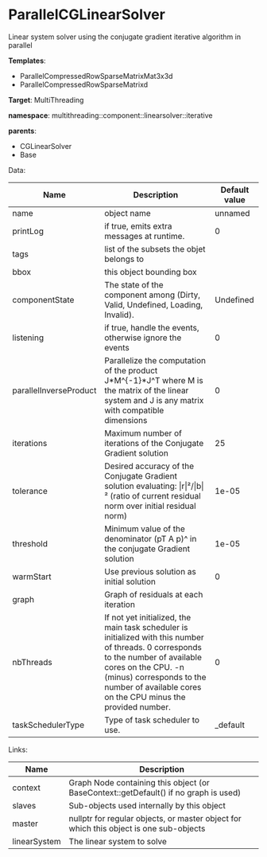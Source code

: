 # ParallelCGLinearSolver

Linear system solver using the conjugate gradient iterative algorithm in parallel


__Templates__:

- ParallelCompressedRowSparseMatrixMat3x3d
- ParallelCompressedRowSparseMatrixd

__Target__: MultiThreading

__namespace__: multithreading::component::linearsolver::iterative

__parents__: 

- CGLinearSolver
- Base

Data: 

<table>
<thead>
    <tr>
        <th>Name</th>
        <th>Description</th>
        <th>Default value</th>
    </tr>
</thead>
<tbody>
	<tr>
		<td>name</td>
		<td>
object name
</td>
		<td>unnamed</td>
	</tr>
	<tr>
		<td>printLog</td>
		<td>
if true, emits extra messages at runtime.
</td>
		<td>0</td>
	</tr>
	<tr>
		<td>tags</td>
		<td>
list of the subsets the objet belongs to
</td>
		<td></td>
	</tr>
	<tr>
		<td>bbox</td>
		<td>
this object bounding box
</td>
		<td></td>
	</tr>
	<tr>
		<td>componentState</td>
		<td>
The state of the component among (Dirty, Valid, Undefined, Loading, Invalid).
</td>
		<td>Undefined</td>
	</tr>
	<tr>
		<td>listening</td>
		<td>
if true, handle the events, otherwise ignore the events
</td>
		<td>0</td>
	</tr>
	<tr>
		<td>parallelInverseProduct</td>
		<td>
Parallelize the computation of the product J*M^{-1}*J^T where M is the matrix of the linear system and J is any matrix with compatible dimensions
</td>
		<td>0</td>
	</tr>
	<tr>
		<td>iterations</td>
		<td>
Maximum number of iterations of the Conjugate Gradient solution
</td>
		<td>25</td>
	</tr>
	<tr>
		<td>tolerance</td>
		<td>
Desired accuracy of the Conjugate Gradient solution evaluating: |r|²/|b|² (ratio of current residual norm over initial residual norm)
</td>
		<td>1e-05</td>
	</tr>
	<tr>
		<td>threshold</td>
		<td>
Minimum value of the denominator (pT A p)^ in the conjugate Gradient solution
</td>
		<td>1e-05</td>
	</tr>
	<tr>
		<td>warmStart</td>
		<td>
Use previous solution as initial solution
</td>
		<td>0</td>
	</tr>
	<tr>
		<td>graph</td>
		<td>
Graph of residuals at each iteration
</td>
		<td></td>
	</tr>
	<tr>
		<td>nbThreads</td>
		<td>
If not yet initialized, the main task scheduler is initialized with this number of threads. 0 corresponds to the number of available cores on the CPU. -n (minus) corresponds to the number of available cores on the CPU minus the provided number.
</td>
		<td>0</td>
	</tr>
	<tr>
		<td>taskSchedulerType</td>
		<td>
Type of task scheduler to use.
</td>
		<td>_default</td>
	</tr>

</tbody>
</table>

Links: 

| Name | Description |
| ---- | ----------- |
|context|Graph Node containing this object (or BaseContext::getDefault() if no graph is used)|
|slaves|Sub-objects used internally by this object|
|master|nullptr for regular objects, or master object for which this object is one sub-objects|
|linearSystem|The linear system to solve|



